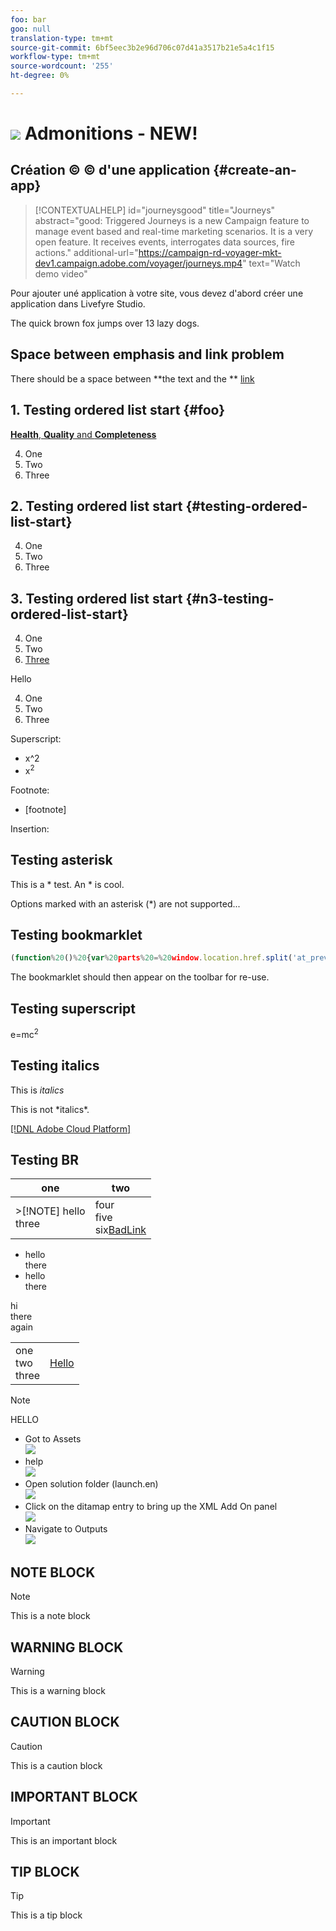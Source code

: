 ```yaml
---
foo: bar
goo: null
translation-type: tm+mt
source-git-commit: 6bf5eec3b2e96d706c07d41a3517b21e5a4c1f15
workflow-type: tm+mt
source-wordcount: '255'
ht-degree: 0%

---
```




# ![](/help/assets/premium.png) Admonitions - NEW!

## Création © © d'une application {#create-an-app}

>[!CONTEXTUALHELP]
>id="journeysgood"
>title="Journeys"
>abstract="good: Triggered Journeys is a new Campaign feature to manage event based and real-time marketing scenarios.  It is a very open feature.  It receives events, interrogates data sources, fire actions."
>additional-url="https://campaign-rd-voyager-mkt-dev1.campaign.adobe.com/voyager/journeys.mp4" text="Watch demo video"

Pour ajouter uné application à votre site, vous devez d'abord créer une application dans Livefyre Studio.

The quick brown fox jumps over 13 lazy dogs.

## Space between emphasis and link problem

There should be a space between **the text and the ** [link](http://www.google.com)


## 1. Testing ordered list start {#foo}

[**Health**, **Quality** and **Completeness**](#n3-testing-ordered-list-start)


4. One
5. Two
6. Three

## 2. Testing ordered list start {#testing-ordered-list-start}

4. One
5. Two
6. Three


## 3. Testing ordered list start {#n3-testing-ordered-list-start}

4. One
5. Two
6. [Three](#foo)


Hello

4. One
4. Two
4. Three

Superscript:
* x^2
* x<sup>2</sup>

Footnote:
* [footnote]

Insertion:


## Testing asterisk

This is a * test.  An * is cool.

Options marked with an asterisk (*) are not supported...

## Testing bookmarklet

```javascript
(function%20()%20{var%20parts%20=%20window.location.href.split('at_preview_token',2);%20if%20(parts.length%20>%201)%20{window.location.href%20=%20parts[0].concat('at_preview_token=');}%20})();
```

The bookmarklet should then appear on the toolbar for re-use.



## Testing superscript

e=mc<sup>2</sup>


## Testing italics

This is *italics*

This is not \*italics\*.

[[!DNL Adobe Cloud Platform]](https://www.adobe.com)

## Testing BR


| one | two |
|---|---|
| &gt;[!NOTE] hello<br>three | four<br>five<br/>six<a href="http://www.aksjfasjkjahdfkjhakjhdfs.com">BadLink</a> |


* hello<br>there
* hello<br/>there

hi<br>there<br/>again


<table>
<tr>
<td>
one<br>two<br/>three
</td>
<td>
<a href="http://www.alksdjfsdkjf.com">Hello</a>
</td>
</tr>
</table>

>[!NOTE]
>HELLO

* Got to Assets<br/>![](assets/2018-07-24-13-47-56.png)
* help<br/>![](2018-07-24-13-49-21.png)
* Open solution folder (launch.en)<br/>![](2018-07-24-13-51-13.png)
* Click on the ditamap entry to bring up the XML Add On panel<br/>![](2018-07-24-13-52-20.png)
* Navigate to Outputs<br/>![](2018-07-24-13-53-25.png)

## NOTE BLOCK

>[!NOTE]
>This is a note block

## WARNING BLOCK

>[!WARNING]
>This is a warning block

## CAUTION BLOCK

>[!CAUTION]
>This is a caution block

## IMPORTANT BLOCK

>[!IMPORTANT]
>This is an important block

## TIP BLOCK

>[!TIP]
>This is a tip block

